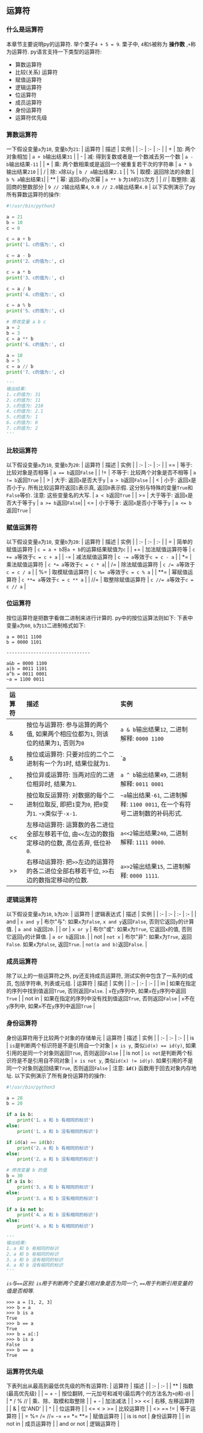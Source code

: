 ## 运算符
### 什么是运算符
本章节主要说明py的运算符. 举个栗子`4 + 5 = 9`. 栗子中, `4`和`5`被称为 __操作数__ ,`+`称为运算符. py语言支持一下类型的运算符:
- 算数运算符
- 比较(关系) 运算符
- 赋值运算符
- 逻辑运算符
- 位运算符
- 成员运算符
- 身份运算符
- 运算符优先级

### 算数运算符
一下假设变量`a`为`10`, 变量`b`为`21`:
| 运算符 | 描述 | 实例 |
| :-  | :- | :- |
| + | 加: 两个对象相加 | `a + b`输出结果`31` |
| - | 减: 得到复数或者是一个数减去另一个数 | `a - b`输出结果`-11` |
| * | 乘: 两个数相乘或是返回一个被重复若干次的字符串 | `a * b`输出结果`210` |
| / | 除: `x`除以`y` | `b / a`输出结果`2.1` |
| % | 取模: 返回除法的余数 | `b % a`输出结果`1`|
| ** | 幂: 返回`x`的`y`次幂 | `a ** b` 为`10`的`21`次方 |
| // | 取整除: 返回商的整数部分 | `9 // 2`输出结果`4`, `9.0 // 2.0`输出结果`4.0` |
以下实例演示了py所有算数运算符的操作:
```python
#!/usr/bin/python3

a = 21
b = 10
c = 0

c = a + b
print('1、c的值为:', c)

c = a - b
print('2、c的值为:', c)

c = a * b
print('3、c的值为:', c)

c = a / b
print('4、c的值为:', c)

c = a % b
print('5、c的值为:', c)

# 修改变量 a b c
a = 2
b = 3
c = a ** b
print('6、c的值为:', c)

a = 10
b = 5
c = a // b
print('7、c的值为:', c)

'''
输出结果:
1、c的值为: 31
2、c的值为: 11
3、c的值为: 210
4、c的值为: 2.1
5、c的值为: 1
6、c的值为: 8
7、c的值为: 2
'''
```

### 比较运算符
以下假设变量`a`为`10`, 变量`b`为`20`:
| 运算符 | 描述 | 实例 |
| :-  | :- | :- |
| == | 等于: 比较对象是否相等 | `a == b`返回`False` |
| != | 不等于: 比较两个对象是否不相等 | `a != b`返回`True` |
| > | 大于: 返回`x`是否大于`y` | `a > b`返回`False` |
| < | 小于: 返回`x`是否小于`y`. 所有比较运算符返回`1`表示真, 返回`0`表示假. 这分别与特殊的变量`True`和`False`等价. 注意: 这些变量名的大写. | `a < b`返回`True` |
| >= | 大于等于: 返回`x`是否大于等于`y` | `a >= b`返回`False`|
| <= | 小于等于: 返回`x`是否小于等于`y` | `a <= b`返回`True` |

### 赋值运算符
以下假设变量`a`为`10`, 变量`b`为`20`:
| 运算符 | 描述 | 实例 |
| :-  | :- | :- |
| = | 简单的赋值运算符 | `c = a + b`将`a + b`的运算结果赋值为`c` |
| += | 加法赋值运算符等 | `c += a`等效于`c = c + a` |
| -= | 减法赋值运算符 | `c -= a`等效于`c = c - a` |
| *= | 乘法赋值运算符 | `c *= a`等效于`c = c * a`|
| /= | 除法赋值运算符 | `c /= a`等效于`c = c / a` |
| %= | 取模赋值运算符 | `c %= a`等效于`c = c % a` |
| **= | 幂赋值运算符 | `c **= a`等效于`c = c ** a` |
| //= | 取整除赋值运算符 | `c //= a`等效于`c = c // a` |

### 位运算符
按位运算符是把数字看做二进制来进行计算的. py中的按位运算法则如下:
下表中变量`a`为`60`, `b`为`13`二进制格式如下:
```
a = 0011 1100
b = 0000 1101

-------------------------------

a&b = 0000 1100
a|b = 0011 1101
a^b = 0011 0001
~a = 1100 0011
```
| 运算符 | 描述 | 实例 |
| :- | :- | :- |
| & | 按位与运算符: 参与运算的两个值, 如果两个相应位都为`1`, 则该位的结果为`1`, 否则为`0` | `a & b`输出结果`12`, 二进制解释: `0000 1100` |
| & | 按位或运算符: 只要对应的二个二进制有一个为`1`时, 结果位就为`1`. | `a | b`输出结果`61`, 二进制解释: `0011 1101` |
| ^ | 按位异或运算符: 当两对应的二进位相异时, 结果为`1`. | `a ^ b`输出结果`49`, 二进制解释: `0011 0001` |
| ~ | 按位取反运算符: 对数据的每个二进制位取反, 即把`1`变为`0`, 把`0`变为`1`. `~x`类似于`-x-1`. | `~a`输出结果`-61`, 二进制解释: `1100 0011`, 在一个有符号二进制数的补码形式. |
| << | 左移动运算符: 运算数的各二进位全部左移若干位, 由`<<`左边的数指定移动的位数, 高位丢弃, 低位补`0`. | `a<<2`输出结果`240`, 二进制解释: `1111 0000`. |
| >> | 右移动运算符: 把`>>`左边的运算符的各二进位全部右移若干位, `>>`右边的数指定移动的位数. | `a>>2`输出结果`15`, 二进制解释: `0000 1111`. |

### 逻辑运算符
以下假设变量`a`为`10`, `b`为`20`:
| 运算符 | 逻辑表达式 | 描述 | 实例 |
| :- | :- | :- | :- |
| and | `x and y` | 布尔"与": 如果`x`为`False`, `x and y`返回`False`, 否则它返回`y`的计算值. | `a and b`返回`20`. |
| or | `x or y` | 布尔"或": 如果`x`为`True`, 它返回`x`的值, 否则它返回`y`的计算值. | `a or b`返回`10`. |
| not | `not x` | 布尔"非": 如果`x`为`True`, 返回`False`. 如果`x`为`False`, 返回`True`. | `not(a and b)`返回`False`. |

### 成员运算符
除了以上的一些运算符之外, py还支持成员运算符, 测试实例中包含了一系列的成员, 包括字符串, 列表或元组.
| 运算符 | 描述 | 实例 |
| :- | :- | :- |
| in | 如果在指定的序列中找到值返回`True`, 否则返回`False`. | `x`在`y`序列中, 如果`x`在`y`序列中返回`True` |
| not in | 如果在指定的序列中没有找到值返回`True`, 否则返回`False` | `x`不在`y`序列中, 如果`x`不在`y`序列中返回`True` |

### 身份运算符
身份运算符用于比较两个对象的存储单元
| 运算符 | 描述 | 实例 |
| :- | :- | :- |
| is | `is`是判断两个标识符是不是引用自一个对象 | `x is y`, 类似`id(x) == id(y)`, 如果引用的是同一个对象则返回`True`, 否则返回`False` |
| is not | `is not`是判断两个标识符是不是引用自不同对象 | `x is not y`, 类似`id(x) != id(y)`. 如果引用的不是同一个对象则返回结果`True`, 否则返回`False` |
注意: __`id()`__ 函数用于回去对象内存地址.
以下实例演示了所有身份运算符的操作:
```python
#!/usr/bin/python3

a = 20
b = 20

if a is b:
    print('1、a 和 b 有相同的标识')
else:
    print('1、a 和 b 没有相同的标识')

if id(a) == id(b):
    print('2、a 和 b 有相同的标识')
else: 
    print('2、a 和 b 没有相同的标识')

# 修改变量 b 的值
b = 30
if a is b:
    print('3、a 和 b 有相同的标识')
else:
    print('3、a 和 b 没有相同的标识')

if a is not b:
    print('4、a 和 b 没有相同的标识')
else:
    print('4、a 和 b 有相同的标识')

'''
输出结果:
1、a 和 b 有相同的标识
2、a 和 b 有相同的标识
3、a 和 b 没有相同的标识
4、a 和 b 没有相同的标识
'''
```
_`is`与`==`区别:_
_`is`用于判断两个变量引用对象是否为同一个, `==`用于判断引用变量的值是否相等._
```
>>> a = [1, 2, 3]
>>> b = a
>>> b is a
True
>>> b == a
True
>>> b = a[:]
>>> b is a
False
>>> b == a
True
```

### 运算符优先级
下表列出从最高到最低优先级的所有运算符:
| 运算符 | 描述 |
| :- | :- |
| ** | 指数(最高优先级) |
| ~ + - | 按位翻转, 一元加号和减号(最后两个的方法名为`+@`和`-@`) |
| * / % // | 乘、除、取模和取整除 |
| + - | 加法减法 |
| >> << | 右移, 左移运算符 |
| & | 位'AND' |
| ^ | | 位运算符 |
| <= < > >= | 比较运算符 |
| <> == != | 等于运算符 |
| = %= /= //= -= += *= **= | 赋值运算符 |
| is  is not | 身份运算符 |
| in  not in | 成员运算符 |
| and or not | 逻辑运算符 |
